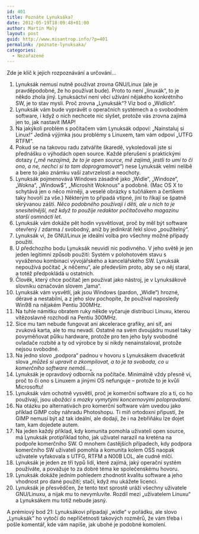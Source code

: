 ```yaml
---
id: 401
title: Poznáte Lynuksáka?
date: 2012-05-19T18:09:48+01:00
author: Martin Malý
layout: post
guid: http://www.misantrop.info/?p=401
permalink: /poznate-lynuksaka/
categories:
  - Nezařazené
---
```

Zde je klíč k jejich rozpoznávání a určování&#8230;

<!--more-->

  1. Lynuksák nemusí nutně používat zrovna GNU/Linux (ale je pravděpodobné, že ho používat bude). Proto to není &#8222;linuxák&#8220;, to je někdo zhola jiný. Lynuksáctví není věcí užívání nějakého konkrétního SW, je to stav mysli. Proč zrovna &#8222;Lynuksák&#8220;? Viz bod o &#8222;Widlích&#8220;.
  2. Lynuksák vám bude vyprávět o operačních systémech a o svobodném software, i když o nich nechcete nic slyšet, protože vás zrovna zajímá jen to, jak nastavit IMAP!
  3. Na jakýkoli problém s počítačem vám Lynuksák odpoví: &#8222;Nainstaluj si Linux!&#8220; Jediná výjimka jsou problémy s Linuxem, tam vám odpoví &#8222;UTFG RTFM&#8220;.
  4. Pokud se na takovou radu zatváříte škaredě, vykoledovali jste si přednášku o výhodách open source. Každé přerušení s praktickými dotazy _(&#8222;mě nezajímá, že to je open source, mě zajímá, jestli to umí to či ono, a ne, nechci si to tam doprogramovat&#8220;_) nese Lynuksák velmi nelibě a bere to jako známku vaší zatvrzelosti a neochoty.
  5. Lynuksák pojmenovává Windows zásadně jako &#8222;Widle&#8220;, &#8222;Windoze&#8220;, &#8222;Wokna&#8220;, &#8222;Window$&#8220;, &#8222;Microshit Woknous&#8220; a podobně. (Mac OS X to schytává jen o něco mírněji, a veselé obrázky s tučňákem a čertíkem taky hovoří za vše.) Některým to připadá vtipné, jiní to říkají se špatně skrývanou záští. _Něco podobného používají i děti, ale u nich to je snesitelnější, než když to použije redaktor počítačového magazínu starší osmnácti let._
  6. Lynuksák vám dokáže pět hodin vysvětlovat, proč by měl být software otevřený / zdarma / svobodný, aniž by jedinkrát řekl slovo &#8222;použitelný&#8220;.
  7. Lynuksák ví, že GNU/Linux je ideální volba pro všechny možné případy použití.
  8. U předchozího bodu Lynuksák neuvidí nic podivného. V jeho světě je jen jeden legitimní způsob použití: Systém v polohotovém stavu s vyváženou kombinací vývojářského a kancelářského SW. Lynuksák nepoužívá počítač &#8222;k něčemu&#8220;, ale především proto, aby se o něj staral, a totéž předpokládá u ostatních.
  9. Člověk, který chce počítač jen používat jako nástroj, je v Lynuksákově slovníku označován slovem &#8222;lama&#8220;.
 10. Lynuksák vám vysvětlí, jak jsou Windows (pardon, &#8222;Widle&#8220;) hrozné, děravé a nestabilní, a z jeho slov pochopíte, že používal naposledy Win98 na nějakém Pentiu 300MHz.
 11. Na tuhle námitku obratem ruky někde vyčaruje distribuci Linuxu, kterou vítězoslavně rozchodí na Pentiu 300MHz.
 12. Sice mu tam nebude fungovat ani akcelerace grafiky, ani síť, ani zvuková karta, ale to mu nevadí. Ostatně na svém dvoujádru musel taky povyměňovat půlku hardware, protože pro ten jeho byly svobodné ovladače rozbité a ty od výrobce by si nikdy nenainstaloval, protože nejsou svobodné.
 13. Na jedno slovo &#8222;podpora&#8220; padnou v hovoru s Lynuksákem dvacetkrát slova &#8222;_můžeš si upravit a zkompilovat, a to je ta svoboda, co u komerčního software nemáš&#8230;_&#8222;
 14. Lynuksák je opravdový odborník na počítače. Minimálně vždy přesně ví, proč to či ono s Linuxem a jinými OS nefunguje &#8211; protože to je kvůli Microsoftu!
 15. Lynuksák vám ochotně vysvětlí, proč je komerční software zlo a ti, co ho používají, jsou _ubožáci s mozky vymytými koncernovými polopravdami_.
 16. Na otázku po alternativách pro komerční software vám uvedou jako příklad GIMP coby náhradu Photoshopu. Ti míň ortodoxní připustí, že GIMP nemusí být až tak ideální, ale dodají, že i na žebřiňáku lze dojet tam, kam dojedete autem.
 17. Na jeden každý příklad, kdy komunita pomohla uživateli open source, má Lynuksák protipříklad toho, jak uživatel narazil na kreténa na podpoře komerčního SW. O mnohem častějších případech, kdy podpora komerčního SW uživateli pomohla a komunita kolem OSS naopak uživatele vyfakovala s UTFG, RTFM a N00B LOL, ale cudně mlčí.
 18. Lynuksák je jeden ze tří typů lidí, které zajímá, jaký operační systém používáte, a považuje to za dobré téma ke společenskému hovoru.
 19. Lynuksák dokáže jedním pohledem zhodnotit kvalitu software a jeho vhodnost pro dané použití; stačí, když mu ukážete licenci.
 20. Lynuksák je přesvědčen, že tento text sprostě uráží všechny uživatele GNU/Linuxu, a nijak mu to nevymluvíte. Rozdíl mezi &#8222;uživatelem Linuxu&#8220; a Lynuksákem mu totiž nebude jasný.

A prémiový bod 21: Lynuksákovi připadají &#8222;widle&#8220; v pořádku, ale slovo &#8222;Lynuksák&#8220; ho vytočí do nepříčetnosti takových rozměrů, že vám třeba i pošle komentář, kde vám napíše, jak ubohé je podobné komolení.